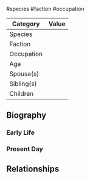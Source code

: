 #species #faction #occupation 

| Category   | Value |
| ---------- | ----- |
| Species    |       |
| Faction    |       |
| Occupation |       |
| Age        |       |
| Spouse(s)  |       |
| Sibling(s) |       |
| Children   |       |

## Biography

### Early Life

### Present Day

## Relationships


